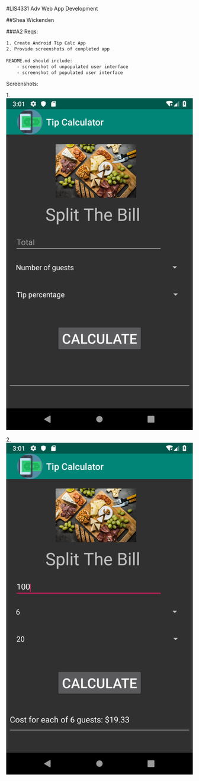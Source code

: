 #LIS4331 Adv Web App Development

##Shea Wickenden

###A2 Reqs:

    1. Create Android Tip Calc App
    2. Provide screenshots of completed app
    
    README.md should include:
        - screenshot of unpopulated user interface
        - screenshot of populated user interface

Screenshots:

1.![JavaScreenshot](images/unpopulated.png)

2.![MyFirstApp](images/populated.png)


       

